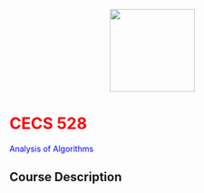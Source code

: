 <style>
h1 {color:red;}
p {color:blue;}
</style>

<p align="center">
  <img width="150" height="146" src="https://user-images.githubusercontent.com/13907836/51081445-7d0d9300-16a4-11e9-8e4d-6ccad8359bf8.png">
</p>

# CECS 528
Analysis of Algorithms

## Course Description
